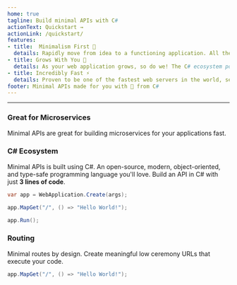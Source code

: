 ```yaml
---
home: true
tagline: Build minimal APIs with C#
actionText: Quickstart →
actionLink: /quickstart/
features:
- title:  Minimalism First 🍃
  details: Rapidly move from idea to a functioning application. All the features of C# web applications without the ceremony.
- title: Grows With You 🌱
  details: As your web application grows, so do we! The C# ecosystem powers the most productive applications on the web.
- title: Incredibly Fast ⚡
  details: Proven to be one of the fastest web servers in the world, serving more than 4 million requests per second.
footer: Minimal APIs made for you with 💜 from C#
---
```

---

### Great for Microservices

Minimal APIs are great for building microservices for your applications fast.

### C# Ecosystem

Minimal APIs is built using C#. An open-source, modern, object-oriented, and type-safe programming language you'll love. Build an API in C# with just **3 lines of code**.

```csharp
var app = WebApplication.Create(args);

app.MapGet("/", () => "Hello World!");

app.Run();
```

### Routing

Minimal routes by design. Create meaningful low ceremony URLs that execute your code.

```csharp
app.MapGet("/", () => "Hello World!");
```
